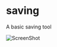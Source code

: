 saving
======

A basic saving tool

![ScreenShot](https://raw.github.com/JohnCit/saving/master/ScreenShots/screenshot1.PNG)
